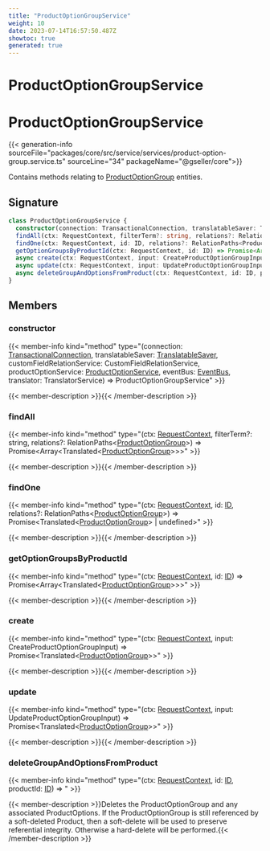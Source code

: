 ```yaml
---
title: "ProductOptionGroupService"
weight: 10
date: 2023-07-14T16:57:50.487Z
showtoc: true
generated: true
---
```

<!-- This file was generated from the Vendure source. Do not modify. Instead, re-run the "docs:build" script -->

# ProductOptionGroupService
<div class="symbol">


# ProductOptionGroupService

{{< generation-info sourceFile="packages/core/src/service/services/product-option-group.service.ts" sourceLine="34" packageName="@gseller/core">}}

Contains methods relating to <a href='/typescript-api/entities/product-option-group#productoptiongroup'>ProductOptionGroup</a> entities.

## Signature

```TypeScript
class ProductOptionGroupService {
  constructor(connection: TransactionalConnection, translatableSaver: TranslatableSaver, customFieldRelationService: CustomFieldRelationService, productOptionService: ProductOptionService, eventBus: EventBus, translator: TranslatorService)
  findAll(ctx: RequestContext, filterTerm?: string, relations?: RelationPaths<ProductOptionGroup>) => Promise<Array<Translated<ProductOptionGroup>>>;
  findOne(ctx: RequestContext, id: ID, relations?: RelationPaths<ProductOptionGroup>) => Promise<Translated<ProductOptionGroup> | undefined>;
  getOptionGroupsByProductId(ctx: RequestContext, id: ID) => Promise<Array<Translated<ProductOptionGroup>>>;
  async create(ctx: RequestContext, input: CreateProductOptionGroupInput) => Promise<Translated<ProductOptionGroup>>;
  async update(ctx: RequestContext, input: UpdateProductOptionGroupInput) => Promise<Translated<ProductOptionGroup>>;
  async deleteGroupAndOptionsFromProduct(ctx: RequestContext, id: ID, productId: ID) => ;
}
```
## Members

### constructor

{{< member-info kind="method" type="(connection: <a href='/typescript-api/data-access/transactional-connection#transactionalconnection'>TransactionalConnection</a>, translatableSaver: <a href='/typescript-api/service-helpers/translatable-saver#translatablesaver'>TranslatableSaver</a>, customFieldRelationService: CustomFieldRelationService, productOptionService: <a href='/typescript-api/services/product-option-service#productoptionservice'>ProductOptionService</a>, eventBus: <a href='/typescript-api/events/event-bus#eventbus'>EventBus</a>, translator: TranslatorService) => ProductOptionGroupService"  >}}

{{< member-description >}}{{< /member-description >}}

### findAll

{{< member-info kind="method" type="(ctx: <a href='/typescript-api/request/request-context#requestcontext'>RequestContext</a>, filterTerm?: string, relations?: RelationPaths&#60;<a href='/typescript-api/entities/product-option-group#productoptiongroup'>ProductOptionGroup</a>&#62;) => Promise&#60;Array&#60;Translated&#60;<a href='/typescript-api/entities/product-option-group#productoptiongroup'>ProductOptionGroup</a>&#62;&#62;&#62;"  >}}

{{< member-description >}}{{< /member-description >}}

### findOne

{{< member-info kind="method" type="(ctx: <a href='/typescript-api/request/request-context#requestcontext'>RequestContext</a>, id: <a href='/typescript-api/common/id#id'>ID</a>, relations?: RelationPaths&#60;<a href='/typescript-api/entities/product-option-group#productoptiongroup'>ProductOptionGroup</a>&#62;) => Promise&#60;Translated&#60;<a href='/typescript-api/entities/product-option-group#productoptiongroup'>ProductOptionGroup</a>&#62; | undefined&#62;"  >}}

{{< member-description >}}{{< /member-description >}}

### getOptionGroupsByProductId

{{< member-info kind="method" type="(ctx: <a href='/typescript-api/request/request-context#requestcontext'>RequestContext</a>, id: <a href='/typescript-api/common/id#id'>ID</a>) => Promise&#60;Array&#60;Translated&#60;<a href='/typescript-api/entities/product-option-group#productoptiongroup'>ProductOptionGroup</a>&#62;&#62;&#62;"  >}}

{{< member-description >}}{{< /member-description >}}

### create

{{< member-info kind="method" type="(ctx: <a href='/typescript-api/request/request-context#requestcontext'>RequestContext</a>, input: CreateProductOptionGroupInput) => Promise&#60;Translated&#60;<a href='/typescript-api/entities/product-option-group#productoptiongroup'>ProductOptionGroup</a>&#62;&#62;"  >}}

{{< member-description >}}{{< /member-description >}}

### update

{{< member-info kind="method" type="(ctx: <a href='/typescript-api/request/request-context#requestcontext'>RequestContext</a>, input: UpdateProductOptionGroupInput) => Promise&#60;Translated&#60;<a href='/typescript-api/entities/product-option-group#productoptiongroup'>ProductOptionGroup</a>&#62;&#62;"  >}}

{{< member-description >}}{{< /member-description >}}

### deleteGroupAndOptionsFromProduct

{{< member-info kind="method" type="(ctx: <a href='/typescript-api/request/request-context#requestcontext'>RequestContext</a>, id: <a href='/typescript-api/common/id#id'>ID</a>, productId: <a href='/typescript-api/common/id#id'>ID</a>) => "  >}}

{{< member-description >}}Deletes the ProductOptionGroup and any associated ProductOptions. If the ProductOptionGroup
is still referenced by a soft-deleted Product, then a soft-delete will be used to preserve
referential integrity. Otherwise a hard-delete will be performed.{{< /member-description >}}


</div>
